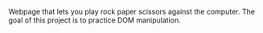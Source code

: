 Webpage that lets you play rock paper scissors against the computer.
The goal of this project is to practice DOM manipulation.